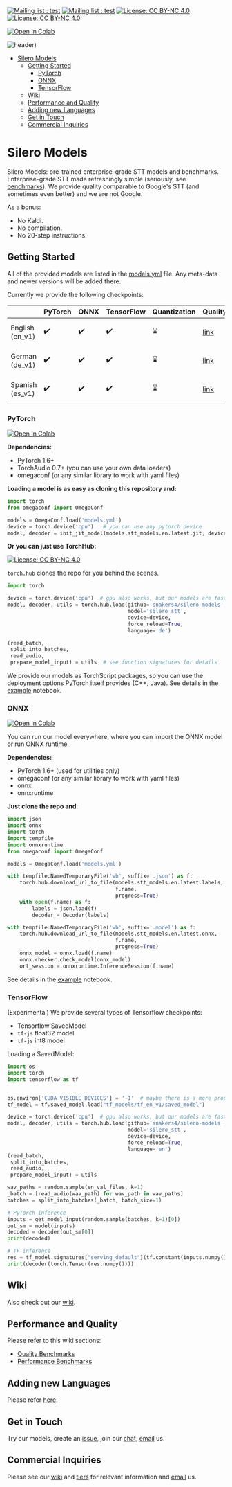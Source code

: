 [![Mailing list : test](http://img.shields.io/badge/Email-gray.svg?style=for-the-badge&logo=gmail)](mailto:hello@silero.ai) [![Mailing list : test](http://img.shields.io/badge/Telegram-blue.svg?style=for-the-badge&logo=telegram)](https://t.me/joinchat/Bv9tjhpdXTI22OUgpOIIDg)
[![License: CC BY-NC 4.0](https://img.shields.io/badge/License-GNU%20AGPL%203.0-lightgrey.svg?style=for-the-badge)](https://github.com/snakers4/silero-models/blob/master/LICENSE) [![License: CC BY-NC 4.0](https://img.shields.io/badge/Torch-Open%20in%20Hub-red?logo=pytorch&style=for-the-badge)](https://pytorch.org/hub/snakers4_silero-models_stt/)


[![Open In Colab](https://colab.research.google.com/assets/colab-badge.svg)](https://colab.research.google.com/github/snakers4/silero-models/blob/master/examples.ipynb)

![header)](https://user-images.githubusercontent.com/12515440/89997349-b3523080-dc94-11ea-9906-ca2e8bc50535.png)


- [Silero Models](#silero-models)
  - [Getting Started](#getting-started)
    - [PyTorch](#pytorch)
    - [ONNX](#onnx)
    - [TensorFlow](#tensorflow)
  - [Wiki](#wiki)
  - [Performance and Quality](#performance-and-quality)
  - [Adding new Languages](#adding-new-languages)  
  - [Get in Touch](#get-in-touch)
  - [Commercial Inquiries](#commercial-inquiries)


# Silero Models

Silero Models: pre-trained enterprise-grade STT models and benchmarks.
Enterprise-grade STT made refreshingly simple (seriously, see [benchmarks](https://github.com/snakers4/silero-models/wiki/Quality-Benchmarks)).
We provide quality comparable to Google's STT (and sometimes even better) and we are not Google.

As a bonus:

- No Kaldi.
- No compilation.
- No 20-step instructions.

## Getting Started

All of the provided models are listed in the [models.yml](https://github.com/snakers4/silero-models/blob/master/models.yml) file.
Any meta-data and newer versions will be added there.

Currently we provide the following checkpoints:

|                 | PyTorch            | ONNX               | TensorFlow         | Quantization | Quality | Colab | 
|-----------------|--------------------|--------------------|--------------------|--------------|---------|-------| 
| English (en_v1) | :heavy_check_mark: | :heavy_check_mark: | :heavy_check_mark: | :hourglass:  | [link](https://github.com/snakers4/silero-models/wiki/Quality-Benchmarks#latest) | [![Open In Colab](https://colab.research.google.com/assets/colab-badge.svg)](https://colab.research.google.com/github/snakers4/silero-models/blob/master/examples.ipynb) |
| German (de_v1)  | :heavy_check_mark: | :heavy_check_mark: | :heavy_check_mark: | :hourglass:  | [link](https://github.com/snakers4/silero-models/wiki/Quality-Benchmarks#latest) | [![Open In Colab](https://colab.research.google.com/assets/colab-badge.svg)](https://colab.research.google.com/github/snakers4/silero-models/blob/master/examples.ipynb) |
| Spanish (es_v1) | :heavy_check_mark: | :heavy_check_mark: | :heavy_check_mark: | :hourglass:  | [link](https://github.com/snakers4/silero-models/wiki/Quality-Benchmarks#latest) | [![Open In Colab](https://colab.research.google.com/assets/colab-badge.svg)](https://colab.research.google.com/github/snakers4/silero-models/blob/master/examples.ipynb) |

### PyTorch

[![Open In Colab](https://colab.research.google.com/assets/colab-badge.svg)](https://colab.research.google.com/github/snakers4/silero-models/blob/master/examples.ipynb)

**Dependencies:**

- PyTorch 1.6+
- TorchAudio 0.7+ (you can use your own data loaders)
- omegaconf (or any similar library to work with yaml files)


**Loading a model is as easy as cloning this repository and:**

```python
import torch
from omegaconf import OmegaConf

models = OmegaConf.load('models.yml')
device = torch.device('cpu')   # you can use any pytorch device
model, decoder = init_jit_model(models.stt_models.en.latest.jit, device=device)
```

**Or you can just use TorchHub:**

[![License: CC BY-NC 4.0](https://img.shields.io/badge/Torch-Open%20in%20Hub-red?logo=pytorch&style=for-the-badge)](https://pytorch.org/hub/snakers4_silero-models_stt/)

`torch.hub` clones the repo for you behind the scenes.

```python
import torch

device = torch.device('cpu')  # gpu also works, but our models are fast enough for CPU
model, decoder, utils = torch.hub.load(github='snakers4/silero-models',
                                       model='silero_stt',
                                       device=device,
                                       force_reload=True,
                                       language='de')

(read_batch,
 split_into_batches,
 read_audio,
 prepare_model_input) = utils  # see function signatures for details
```

We provide our models as TorchScript packages, so you can use the deployment options PyTorch itself provides (C++, Java). See details in the [example](https://github.com/snakers4/silero-models/blob/master/examples.ipynb) notebook.


### ONNX

[![Open In Colab](https://colab.research.google.com/assets/colab-badge.svg)](https://colab.research.google.com/github/snakers4/silero-models/blob/master/examples.ipynb)

You can run our model everywhere, where you can import the ONNX model or run ONNX runtime.

**Dependencies:**

- PyTorch 1.6+ (used for utilities only)
- omegaconf (or any similar library to work with yaml files)
- onnx
- onnxruntime

**Just clone the repo and**:

```python
import json
import onnx
import torch
import tempfile
import onnxruntime
from omegaconf import OmegaConf

models = OmegaConf.load('models.yml')

with tempfile.NamedTemporaryFile('wb', suffix='.json') as f:
    torch.hub.download_url_to_file(models.stt_models.en.latest.labels,
                                   f.name,
                                   progress=True)
    with open(f.name) as f:
        labels = json.load(f)
        decoder = Decoder(labels)

with tempfile.NamedTemporaryFile('wb', suffix='.model') as f:
    torch.hub.download_url_to_file(models.stt_models.en.latest.onnx,
                                   f.name,
                                   progress=True)
    onnx_model = onnx.load(f.name)
    onnx.checker.check_model(onnx_model)
    ort_session = onnxruntime.InferenceSession(f.name)
```

See details in the [example](https://github.com/snakers4/silero-models/blob/master/examples.ipynb) notebook.

### TensorFlow

(Experimental) We provide several types of Tensorflow checkpoints:

- Tensorflow SavedModel
- `tf-js` float32 model
- `tf-js` int8 model

Loading a SavedModel:

```python
import os
import torch
import tensorflow as tf


os.environ['CUDA_VISIBLE_DEVICES'] = '-1'  # maybe there is a more proper way for TF
tf_model = tf.saved_model.load("tf_models/tf_en_v1/saved_model")

device = torch.device('cpu')  # gpu also works, but our models are fast enough for CPU
model, decoder, utils = torch.hub.load(github='snakers4/silero-models',
                                       model='silero_stt',
                                       device=device,
                                       force_reload=True,
                                       language='en')
(read_batch,
 split_into_batches,
 read_audio,
 prepare_model_input) = utils

wav_paths = random.sample(en_val_files, k=1)
_batch = [read_audio(wav_path) for wav_path in wav_paths]
batches = split_into_batches(_batch, batch_size=1)

# PyTorch inference
inputs = get_model_input(random.sample(batches, k=1)[0])
out_sm = model(inputs)
decoded = decoder(out_sm[0])
print(decoded)

# TF inference
res = tf_model.signatures["serving_default"](tf.constant(inputs.numpy()[0]))['output_0']
print(decoder(torch.Tensor(res.numpy())))

```

## Wiki

Also check out our [wiki](https://github.com/snakers4/silero-models/wiki).

## Performance and Quality

Please refer to this wiki sections:

- [Quality Benchmarks](https://github.com/snakers4/silero-models/wiki/Quality-Benchmarks)
- [Performance Benchmarks](https://github.com/snakers4/silero-models/wiki/Performance-Benchmarks)

## Adding new Languages

Please refer [here](https://github.com/snakers4/silero-models/wiki/Adding-New-Languages).

## Get in Touch

Try our models, create an [issue](https://github.com/snakers4/silero-models/issues/new), join our [chat](https://t.me/joinchat/Bv9tjhpdXTI22OUgpOIIDg), [email](mailto:hello@silero.ai) us.

## Commercial Inquiries

Please see our [wiki](https://github.com/snakers4/silero-models/wiki) and [tiers](https://github.com/snakers4/silero-models/wiki/Licensing-and-Tiers) for relevant information and [email](mailto:hello@silero.ai) us.
